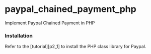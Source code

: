 # paypal_chained_payment_php
Implement Paypal Chained Payment in PHP

### Installation

Refer to the [tutorial][p2_1] to install the PHP class library for Paypal.
